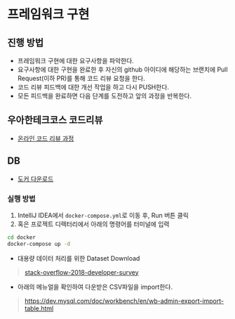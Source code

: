 # 프레임워크 구현
## 진행 방법
* 프레임워크 구현에 대한 요구사항을 파악한다.
* 요구사항에 대한 구현을 완료한 후 자신의 github 아이디에 해당하는 브랜치에 Pull Request(이하 PR)를 통해 코드 리뷰 요청을 한다.
* 코드 리뷰 피드백에 대한 개선 작업을 하고 다시 PUSH한다.
* 모든 피드백을 완료하면 다음 단계를 도전하고 앞의 과정을 반복한다.

## 우아한테크코스 코드리뷰
* [온라인 코드 리뷰 과정](https://github.com/woowacourse/woowacourse-docs/blob/master/maincourse/README.md)


## DB

- [도커 다운로드](https://www.docker.com/products/docker-desktop)

### 실행 방법

1. IntelliJ IDEA에서 `docker-compose.yml`로 이동 후, Run 버튼 클릭
2. 혹은 프로젝트 디렉터리에서 아래의 명령어를 터미널에 입력

```bash
cd docker
docker-compose up -d
```

- 대용량 데이터 처리를 위한 Dataset Download

> [stack-overflow-2018-developer-survey](https://www.kaggle.com/stackoverflow/stack-overflow-2018-developer-survey)

- 아래의 메뉴얼을 확인하여 다운받은 CSV파일을 import한다.

> https://dev.mysql.com/doc/workbench/en/wb-admin-export-import-table.html



